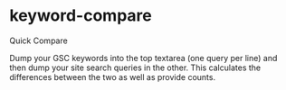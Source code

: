 # keyword-compare
Quick Compare

Dump your GSC keywords into the top textarea (one query per line) and then dump your site search queries in the other. This calculates the differences between the two as well as provide counts. 